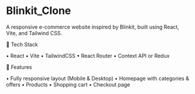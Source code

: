 # Blinkit_Clone
A responsive e-commerce website inspired by Blinkit, built using React, Vite, and Tailwind CSS.


🚀 Tech Stack

•	React
•	Vite
•	TailwindCSS
•	React Router
•	Context API or Redux


🎯 Features

•	Fully responsive layout (Mobile & Desktop)
•	Homepage with categories & offers
•	Products
•	Shopping cart 
•	Checkout page
